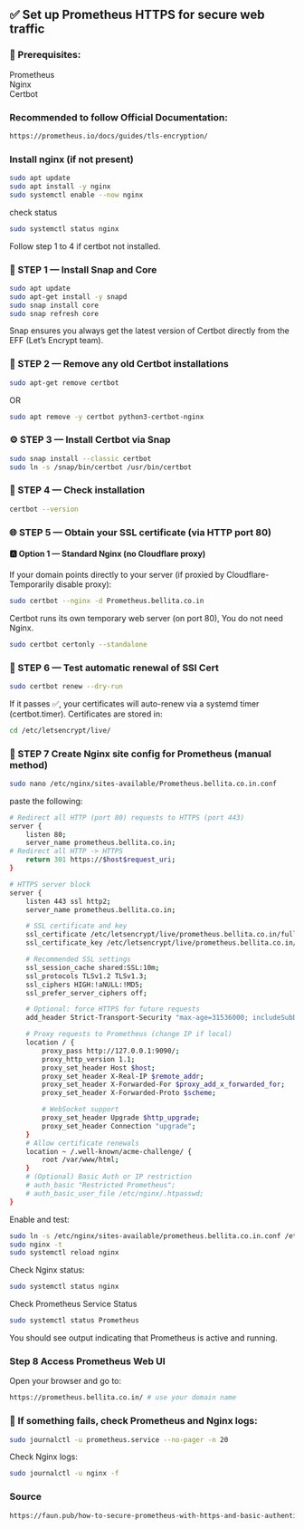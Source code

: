 ## ✅ Set up Prometheus HTTPS for secure web traffic  

### 🧱 Prerequisites:
Prometheus  
Nginx   
Certbot

### Recommended to follow Official Documentation:
```sh
https://prometheus.io/docs/guides/tls-encryption/
```

### Install nginx (if not present)
```sh
sudo apt update
sudo apt install -y nginx
sudo systemctl enable --now nginx
```
check status
```sh
sudo systemctl status nginx
```

Follow step 1 to 4 if certbot not installed.
### 🧱 STEP 1 — Install Snap and Core
```sh
sudo apt update
sudo apt-get install -y snapd
sudo snap install core
sudo snap refresh core
```
Snap ensures you always get the latest version of Certbot directly from the EFF (Let’s Encrypt team).

### 🧹 STEP 2 — Remove any old Certbot installations
```sh
sudo apt-get remove certbot
```
OR
```sh
sudo apt remove -y certbot python3-certbot-nginx
```

### ⚙️ STEP 3 — Install Certbot via Snap
```sh
sudo snap install --classic certbot
sudo ln -s /snap/bin/certbot /usr/bin/certbot
```

### 🧰 STEP 4 — Check installation
```sh
certbot --version
```

### 🌐 STEP 5 — Obtain your SSL certificate (via HTTP port 80)

#### 🅰️ Option 1 — Standard Nginx (no Cloudflare proxy)
If your domain points directly to your server (if proxied by Cloudflare-Temporarily disable proxy):
```sh
sudo certbot --nginx -d Prometheus.bellita.co.in
```

Certbot runs its own temporary web server (on port 80), You do not need Nginx.
```sh
sudo certbot certonly --standalone
```

### 🔁 STEP 6 — Test automatic renewal of SSl Cert
```sh
sudo certbot renew --dry-run
```
If it passes ✅, your certificates will auto-renew via a systemd timer (certbot.timer).
Certificates are stored in:
```sh
cd /etc/letsencrypt/live/
```
### 🔁 STEP 7 Create Nginx site config for Prometheus (manual method)
```sh
sudo nano /etc/nginx/sites-available/Prometheus.bellita.co.in.conf
```
paste the following:
```sh
# Redirect all HTTP (port 80) requests to HTTPS (port 443)
server {
    listen 80;
    server_name prometheus.bellita.co.in;
# Redirect all HTTP -> HTTPS
    return 301 https://$host$request_uri;
}

# HTTPS server block
server {
    listen 443 ssl http2;
    server_name prometheus.bellita.co.in;

    # SSL certificate and key
    ssl_certificate /etc/letsencrypt/live/prometheus.bellita.co.in/fullchain.pem;
    ssl_certificate_key /etc/letsencrypt/live/prometheus.bellita.co.in/privkey.pem;

    # Recommended SSL settings
    ssl_session_cache shared:SSL:10m;
    ssl_protocols TLSv1.2 TLSv1.3;
    ssl_ciphers HIGH:!aNULL:!MD5;
    ssl_prefer_server_ciphers off;

    # Optional: force HTTPS for future requests
    add_header Strict-Transport-Security "max-age=31536000; includeSubDomains; preload" always;

    # Proxy requests to Prometheus (change IP if local)
    location / {
        proxy_pass http://127.0.0.1:9090/;
        proxy_http_version 1.1;
        proxy_set_header Host $host;
        proxy_set_header X-Real-IP $remote_addr;
        proxy_set_header X-Forwarded-For $proxy_add_x_forwarded_for;
        proxy_set_header X-Forwarded-Proto $scheme;

        # WebSocket support
        proxy_set_header Upgrade $http_upgrade;
        proxy_set_header Connection "upgrade";
    }
    # Allow certificate renewals
    location ~ /.well-known/acme-challenge/ {
        root /var/www/html;
    }
    # (Optional) Basic Auth or IP restriction
    # auth_basic "Restricted Prometheus";
    # auth_basic_user_file /etc/nginx/.htpasswd;
}
```
Enable and test:
```sh
sudo ln -s /etc/nginx/sites-available/prometheus.bellita.co.in.conf /etc/nginx/sites-enabled/
sudo nginx -t
sudo systemctl reload nginx
```
Check Nginx status:
```sh
sudo systemctl status nginx
```

Check Prometheus Service Status
```sh
sudo systemctl status Prometheus
```
You should see output indicating that Prometheus is active and running.

### Step 8 Access Prometheus Web UI
Open your browser and go to:
```sh
https://prometheus.bellita.co.in/ # use your domain name
```
### 🧾 If something fails, check Prometheus and Nginx logs:
```sh
sudo journalctl -u prometheus.service --no-pager -n 20
```
Check Nginx logs:
```sh
sudo journalctl -u nginx -f
```

### Source
```sh
https://faun.pub/how-to-secure-prometheus-with-https-and-basic-authentication-ce67fa2c18fd
```
